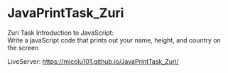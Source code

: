 # JavaPrintTask_Zuri
Zuri Task Introduction to JavaScript:   
Write a javaScript code that prints out your name, height, and country on the screen

LiveServer: https://micolu101.github.io/JavaPrintTask_Zuri/
